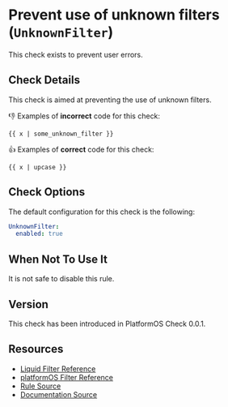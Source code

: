 # Prevent use of unknown filters (`UnknownFilter`)

This check exists to prevent user errors.

## Check Details

This check is aimed at preventing the use of unknown filters.

:-1: Examples of **incorrect** code for this check:

```liquid
{{ x | some_unknown_filter }}
```

:+1: Examples of **correct** code for this check:

```liquid
{{ x | upcase }}
```

## Check Options

The default configuration for this check is the following:

```yaml
UnknownFilter:
  enabled: true
```

## When Not To Use It

It is not safe to disable this rule.

## Version

This check has been introduced in PlatformOS Check 0.0.1.

## Resources

- [Liquid Filter Reference](https://documentation.platformos.com/api-reference/liquid/filters)
- [platformOS Filter Reference](https://documentation.platformos.com/api-reference/liquid/platformos-filters)
- [Rule Source][codesource]
- [Documentation Source][docsource]

[codesource]: /lib/platformos_check/checks/unknown_filter.rb
[docsource]: /docs/checks/unknown_filter.md
